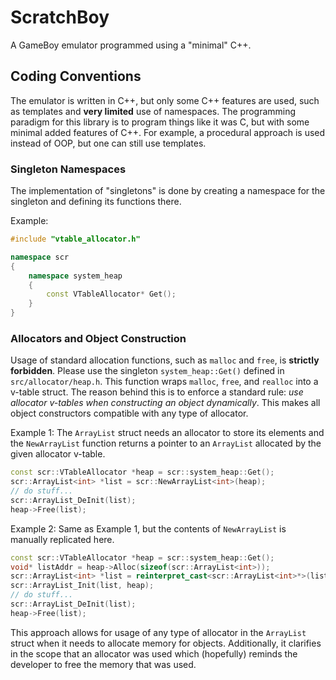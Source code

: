 # ScratchBoy

A GameBoy emulator programmed using a "minimal" C++.

## Coding Conventions

The emulator is written in C++, but only some C++ features are used, such as templates and **very limited** use of namespaces. The programming paradigm for this library is to program things like it was C, but with some minimal added features of C++. For example, a procedural approach is used instead of OOP, but one can still use templates. 

### Singleton Namespaces

The implementation of "singletons" is done by creating a namespace for the singleton and defining its functions there.

Example:

```cpp
#include "vtable_allocator.h"

namespace scr
{
    namespace system_heap
    {
        const VTableAllocator* Get();
    }
}
```

### Allocators and Object Construction

Usage of standard allocation functions, such as `malloc` and `free`, is **strictly forbidden**. Please use the singleton `system_heap::Get()` defined in `src/allocator/heap.h`. This function wraps `malloc`, `free`, and `realloc` into a v-table struct. The reason behind this is to enforce a standard rule: *use allocator v-tables when constructing an object dynamically*. This makes all object constructors compatible with any type of allocator. 

Example 1: The `ArrayList` struct needs an allocator to store its elements and the `NewArrayList` function returns a pointer to an `ArrayList` allocated by the given allocator v-table.

```cpp
const scr::VTableAllocator *heap = scr::system_heap::Get();
scr::ArrayList<int> *list = scr::NewArrayList<int>(heap);
// do stuff...
scr::ArrayList_DeInit(list);
heap->Free(list);
```

Example 2: Same as Example 1, but the contents of `NewArrayList` is manually replicated here.

```cpp
const scr::VTableAllocator *heap = scr::system_heap::Get();
void* listAddr = heap->Alloc(sizeof(scr::ArrayList<int>));
scr::ArrayList<int> *list = reinterpret_cast<scr::ArrayList<int>*>(listAddr);
scr::ArrayList_Init(list, heap);
// do stuff...
scr::ArrayList_DeInit(list);
heap->Free(list);
```

This approach allows for usage of any type of allocator in the `ArrayList` struct when it needs to allocate memory for objects. Additionally, it clarifies in the scope that an allocator was used which (hopefully) reminds the developer to free the memory that was used.
